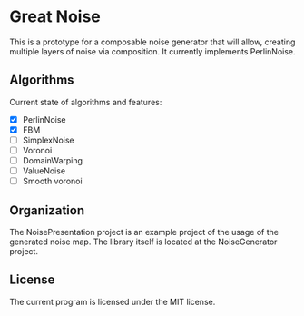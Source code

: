 # Great Noise

This is a prototype for a composable noise generator that will allow, creating
multiple layers of noise via composition. It currently implements PerlinNoise.

## Algorithms
Current state of algorithms and features:

- [x] PerlinNoise
- [x] FBM
- [ ] SimplexNoise
- [ ] Voronoi
- [ ] DomainWarping
- [ ] ValueNoise
- [ ] Smooth voronoi

## Organization

The NoisePresentation project is an example project of the usage of the
generated noise map. The library itself is located at the NoiseGenerator
project.

## License

The current program is licensed under the MIT license.

